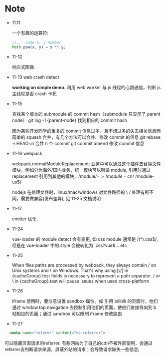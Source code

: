 # Note

- 11.11

  一个有趣的运算符:

  ```js
  //... some x, y number
  Math.pow(x, y) = x ** y;
  ```

- 11-12

  响应式图像

- 11-13 web crash detect

  **working on simple demo.**
  利用 web worker 与 js 线程的心跳通信，判断 js 主线程是否 crash 卡死

- 11-15

  查找某个版本的 submodule 的 commit hash（submodule 只显示了 parent node）
  git log -1 {parent-node} 找到相应的 commit hash

  因为某些开发同学的重复的 commit 信息过多，且不想过多的失去相关信息而简单的 squash 合并，有几个方法可以合并、修改 commit 的信息
  git rebase -i HEAD~n 合并 n 个 commit
  git commit amend 修改 commit 信息

- 11-16 webpack

  webpack.normalModuleReplacement: 业务中可以通过这个插件去替换文件模块，例如分为海外/国内业务，统一模块可以叫做 module, 引用时通过 replacement 引用到其他的模块，/module$/ -> /module-cn$/ /module-us$/

  nodejs 在处理文件时，linux/mac/windows 对文件路径的 \ / 处理有所不同，需要做兼容(发布差异), 见 11-25 文档说明

- 11-17

  emitter 优化.

- 11-24

  vue-loader 的 module detect 会有变更, 如 css module 通常是 /(\*).css$/, 但是在 vue-loader 中的 style 会被转化为 .css?vue&... etc

- 11-25

  When files paths are processed by webpack, they always contain / on Unix systems and \ on Windows. That's why using [\\/] in {cacheGroup}.test fields is necessary to represent a path separator. / or \ in {cacheGroup}.test will cause issues when used cross-platform

- 11-26

  iframe 使用时，要注意设置 sandbox 属性。如 引用 bilibili 的页面时，他们通过 window.top.navigation 去控制引用他们的页面，使他们直接导向到 b 站相应的页面；通过 sandbox 可以限制 iframe 修改路由

- 11-27

```html
  <meta name="referer" content="no-referrer"> 
```

可以隐藏页面请求的referrer. 有些网站为了自己的cdn不被外部使用，会通过referrer去判断请求来源，屏蔽外站的请求；会导致请求缺失一些信息;
